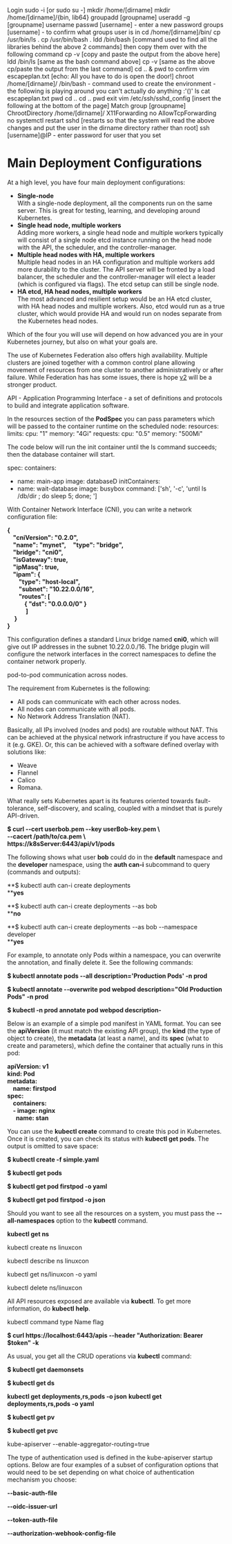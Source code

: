 Login
sudo -i [or sudo su -]
mkdir /home/[dirname]
mkdir /home/[dirname]/{bin, lib64}
groupadd [groupname]
useradd -g [groupname] username
passwd [username] - enter a new password
groups [username] - to confirm what groups user is in
cd /home/[dirname]/bin/
cp /usr/bin/ls .
cp /usr/bin/bash .
ldd /bin/bash [command used to find all the libraries behind the above 2 commands] then copy them over with the following command
cp -v [copy and paste the output from the above here]
ldd /bin/ls [same as the bash command above]
cp -v [same as the above cp/paste the output from the last command]
cd .. & pwd to confirm
vim escapeplan.txt [echo: All you have to do is open the door!]
chroot /home/[dirname]/ /bin/bash - command used to create the environment - the following is playing around you can't actually do anything :'()'
ls cat escapeplan.txt pwd cd .. cd .. pwd exit
vim /etc/ssh/sshd_config [insert the following at the bottom of the page]
Match group [groupname]
					ChrootDirectory /home/[dirname]/
					X11Forwarding no
					AllowTcpForwarding no
systemctl restart sshd [restarts so that the system will read the above changes and put the user in the dirname directory rather than root]
ssh [username]@IP - enter password for user that you set



 



# Main Deployment Configurations

At a high level, you have four main deployment configurations:

-   **Single-node**  
    With a single-node deployment, all the components run on the same server. This is great for testing, learning, and developing around Kubernetes.
-   **Single head node, multiple workers**  
    Adding more workers, a single head node and multiple workers typically will consist of a single node etcd instance running on the head node with the API, the scheduler, and the controller-manager.
-   **Multiple head nodes with HA, multiple workers**  
    Multiple head nodes in an HA configuration and multiple workers add more durability to the cluster. The API server will be fronted by a load balancer, the scheduler and the controller-manager will elect a leader (which is configured via flags). The etcd setup can still be single node.
-   **HA etcd, HA head nodes, multiple workers**  
    The most advanced and resilient setup would be an HA etcd cluster, with HA head nodes and multiple workers. Also, etcd would run as a true cluster, which would provide HA and would run on nodes separate from the Kubernetes head nodes.

Which of the four you will use will depend on how advanced you are in your Kubernetes journey, but also on what your goals are.

The use of Kubernetes Federation also offers high availability. Multiple clusters are joined together with a common control plane allowing movement of resources from one cluster to another administratively or after failure.​ While Federation has has some issues, there is hope [v2](https://github.com/kubernetes-sigs/Kubefed) will be a stronger product.

API - Application Programming Interface - a set of definitions and protocols to build and integrate application software.

In the resources section of the **PodSpec** you can pass parameters which will be passed to the container runtime on the scheduled node:
resources:
  limits: 
    cpu: "1"
    memory: "4Gi" 
  requests:
    cpu: "0.5"
    memory: "500Mi"

The code below will run the init container until the ls command succeeds; then the database container will start.

spec:
  containers:
  - name: main-app
    image: databaseD 
  initContainers:
  - name: wait-database
    image: busybox
    command: ['sh', '-c', 'until ls /db/dir ; do sleep 5; done; '] 

With Container Network Interface (CNI), you can write a network configuration file:

**{  
    "cniVersion": "0.2.0",  
    "name": "mynet",**    **"type": "bridge",  
    "bridge": "cni0",  
    "isGateway": true,  
    "ipMasq": true,  
    "ipam": {  
        "type": "host-local",  
        "subnet": "10.22.0.0/16",  
        "routes": [  
            { "dst": "0.0.0.0/0" }  
             ]  
     }  
}**

This configuration defines a standard Linux bridge named **cni0**, which will give out IP addresses in the subnet 10.22.0.0./16. The bridge plugin will configure the network interfaces in the correct namespaces to define the container network properly.

pod-to-pod communication across nodes.

The requirement from Kubernetes is the following:

-   All pods can communicate with each other across nodes.
-   All nodes can communicate with all pods.
-   No Network Address Translation (NAT).

Basically, all IPs involved (nodes and pods) are routable without NAT. This can be achieved at the physical network infrastructure if you have access to it (e.g. GKE). Or, this can be achieved with a software defined overlay with solutions like:

-   Weave
-   Flannel
-   Calico
-   Romana​.

What really sets Kubernetes apart is its features oriented towards fault-tolerance, self-discovery, and scaling, coupled with a mindset that is purely API-driven.

**$ curl --cert userbob.pem --key userBob-key.pem \    
--cacert /path/to/ca.pem \     
https://k8sServer:6443/api/v1/pods**

The following shows what user **bob** could do in the **default** namespace and the **developer** namespace, using the **auth can-i** subcommand to query (commands and outputs): 

**$ kubectl auth can-i create deployments  
****yes** 

**$ kubectl auth can-i create deployments --as bob  
****no** 

**$ kubectl auth can-i create deployments --as bob --namespace developer  
****yes**

For example, to annotate only Pods within a namespace, you can overwrite the annotation, and finally delete it. See the following commands:

**$ kubectl annotate pods --all description='Production Pods' -n prod** 

**$ kubectl annotate --overwrite pod webpod description="Old Production Pods" -n prod** 

**$ kubectl -n prod annotate pod webpod description-**

Below is an example of a simple pod manifest in YAML format. You can see the **apiVersion** (it must match the existing API group), the **kind** (the type of object to create), the **metadata** (at least a name), and its **spec** (what to create and parameters), which define the container that actually runs in this pod:

**apiVersion: v1  
kind: Pod  
metadata:  
    name: firstpod  
spec:  
    containers:  
    - image: nginx  
      name: stan** 

You can use the **kubectl create** command to create this pod in Kubernetes. Once it is created, you can check its status with **kubectl get pods**. The output is omitted to save space: 

**$ kubectl create -f simple.yaml** 

**$ kubectl get pods** 

**$ kubectl get pod firstpod -o yaml** 

**$ kubectl get pod firstpod -o json**

Should you want to see all the resources on a system, you must pass the **--all-namespaces** option to the **kubectl** command.

**kubectl get ns**

kubectl create ns linuxcon

kubectl describe ns linuxcon

kubectl get ns/linuxcon -o yaml

kubectl delete ns/linuxcon

All API resources exposed are available via **kubectl**. To get more information, do **kubectl help**.

kubectl command type Name flag 

**​$ curl https://localhost:6443/apis --header "Authorization: Bearer $token" -k**

As usual, you get all the CRUD operations via **kubectl** command: ​

**$ kubectl get daemonsets**

**$ kubectl get ds**

**kubectl get deployments,rs,pods -o json**
**kubectl get deployments,rs,pods -o yaml**

**$ kubectl get pv**

**$ kubectl get pvc**

kube-apiserver --enable-aggregator-routing=true

The type of authentication used is defined in the kube-apiserver startup options. Below are four examples of a subset of configuration options that would need to be set depending on what choice of authentication mechanism you choose:

**--basic-auth-file**

**--oidc-issuer-url**

**--token-auth-file**

**--authorization-webhook-config-file**

